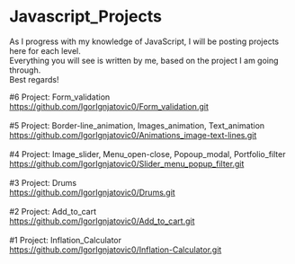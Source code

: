 # Javascript_Projects
As I progress with my knowledge of JavaScript, I will be posting projects here for each level. <br>
Everything you will see is written by me, based on the project I am going through. <br>
Best regards!

#6 Project: Form_validation <br>
https://github.com/IgorIgnjatovic0/Form_validation.git
<br><br>
#5 Project: Border-line_animation, Images_animation, Text_animation <br>
https://github.com/IgorIgnjatovic0/Animations_image-text-lines.git
<br><br>
#4 Project: Image_slider, Menu_open-close, Popoup_modal, Portfolio_filter<br>
https://github.com/IgorIgnjatovic0/Slider_menu_popup_filter.git
<br><br>
#3 Project: Drums <br>
https://github.com/IgorIgnjatovic0/Drums.git
<br><br>
#2 Project: Add_to_cart<br>
https://github.com/IgorIgnjatovic0/Add_to_cart.git
<br><br>
#1 Project: Inflation_Calculator<br>
https://github.com/IgorIgnjatovic0/Inflation-Calculator.git
<br><br>
